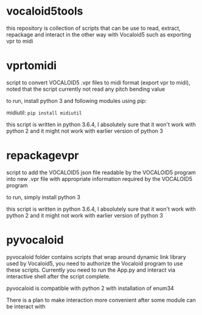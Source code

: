 # vocaloid5tools
this repository is collection of scripts that can be use to read, extract, repackage and interact in the other way with Vocaloid5 such as exporting vpr to midi

# vprtomidi
script to convert VOCALOID5 .vpr files to midi format (export vpr to midi), noted that the script currently not read any pitch bending value

to run, install python 3 and following modules using pip:

midiutil: `pip install midiutil`

this script is written in python 3.6.4, I absolutely sure that it won't work with python 2 and it might not work with earlier version of python 3

# repackagevpr
script to add the VOCALOID5 json file readable by the VOCALOID5 program into new .vpr file with appropriate information required by the VOCALOID5 program

to run, simply install python 3

this script is written in python 3.6.4, I absolutely sure that it won't work with python 2 and it might not work with earlier version of python 3

# pyvocaloid
pyvocaloid folder contains scripts that wrap around dynamic link library used by Vocaloid5, you need to authorize the Vocaloid program to use these scripts. Currently you need to run the App.py and interact via interactive shell after the script complete.

pyvocaloid is compatible with python 2 with installation of enum34

There is a plan to make interaction more convenient after some module can be interact with
